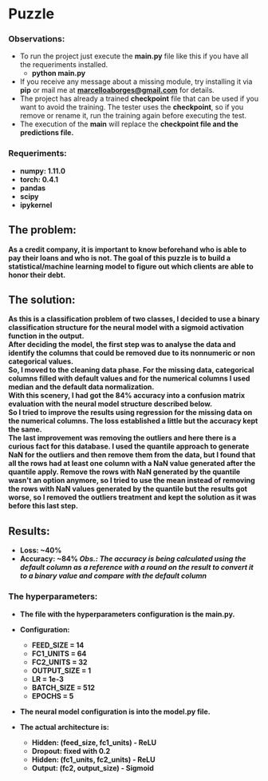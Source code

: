 # Puzzle


### Observations:
- To run the project just execute the <b>main.py</b> file like this if you have all the requeriments installed.
  - <b>python main.py</b>
- If you receive any message about a missing module, try installing it via <b>pip</b> or mail me at <b>marcelloaborges@gmail.com</b> for details.
- The project has already a trained <b>checkpoint</b> file that can be used if you want to avoid the training. The tester uses the <b>checkpoint</b>, so if you remove or rename it, run the training again before executing the test.
- The execution of the <b>main</b> will replace the <b>checkpoint<b> file and the <b>predictions<b> file.


### Requeriments:
- numpy: 1.11.0
- torch: 0.4.1
- pandas
- scipy
- ipykernel


## The problem:
As a credit company, it is important to know beforehand who is able to pay their loans and who
is not. The goal of this puzzle is to build a statistical/machine learning model to figure out which
clients are able to honor their debt.


## The solution:
As this is a classification problem of two classes, I decided to use a binary classification structure for the neural model with a sigmoid activation function in the output.<br />
After deciding the model, the first step was to analyse the data and identify the columns that could be removed due to its nonnumeric or non categorical values.<br />
So, I moved to the cleaning data phase. For the missing data, categorical columns filled with default values and for the numerical columns I used median and the default data normalization. <br />
With this scenery, I had got the <b>84%</b> accuracy into a confusion matrix evaluation with the neural model structure described below.<br />
So I tried to improve the results using regression for the missing data on the numerical columns. The loss established a little but the accuracy kept the same.<br />
The last improvement was removing the outliers and here there is a curious fact for this database. I used the quantile approach to generate NaN for the outliers and then remove them from the data, but I found that all the rows had at least one column with a NaN value generated after the quantile apply. Remove the rows with NaN generated by the quantile wasn't an option anymore, so I tried to use the mean instead of removing the rows with NaN values generated by the quantile but the results got worse, so I removed the outliers treatment and kept the solution as it was before this last step.


## Results:
- Loss: ~40%
- Accuracy: ~84%
<i>Obs.: The accuracy is being calculated using the <b>default</b> column as a reference with a <b>round</b> on the result to convert it to a binary value and compare with the default column</i>


### The hyperparameters:
- The file with the hyperparameters configuration is the <b>main.py</b>.
- Configuration:
  - FEED_SIZE = 14
  - FC1_UNITS = 64 
  - FC2_UNITS = 32 
  - OUTPUT_SIZE = 1
  - LR = 1e-3
  - BATCH_SIZE = 512
  - EPOCHS = 5

- The neural model configuration is into the <b>model.py</b> file.
- The actual architecture is:    
  - Hidden: (feed_size, fc1_units)   - ReLU    
  - Dropout: fixed with 0.2
  - Hidden: (fc1_units, fc2_units)   - ReLU    
  - Output: (fc2, output_size)       - Sigmoid